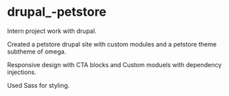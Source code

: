 # drupal_-petstore

Intern project work with drupal. 

Created a petstore drupal site with custom modules and a petstore theme subtheme of omega.

Responsive design with CTA blocks and Custom moduels with dependency injections.

Used Sass for styling.
